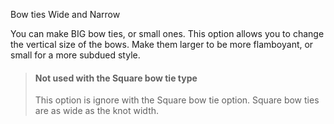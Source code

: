 Bow ties Wide and Narrow

You can make BIG bow ties, or small ones. This option allows you to change the vertical size of the bows. Make them larger to be more flamboyant, or small for a more subdued style.

> #### Not used with the Square bow tie type
> 
> This option is ignore with the Square bow tie option. Square bow ties are as wide as the knot width.
